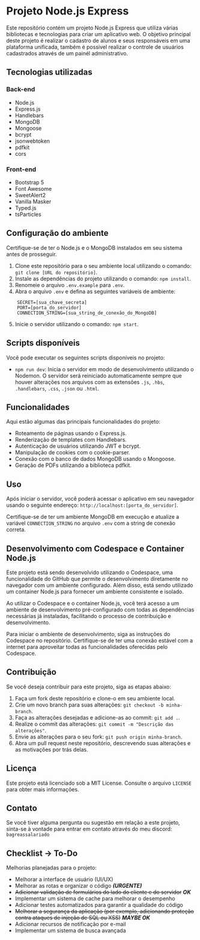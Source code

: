 # Projeto Node.js Express

Este repositório contém um projeto Node.js Express que utiliza várias bibliotecas e tecnologias para criar um aplicativo web. O objetivo principal deste projeto é realizar o cadastro de alunos e seus responsáveis em uma plataforma unificada, também é possivel realizar o controle de usuários cadastrados através de um painél administrativo.

## Tecnologias utilizadas

### Back-end

- Node.js
- Express.js
- Handlebars
- MongoDB
- Mongoose
- bcrypt
- jsonwebtoken
- pdfkit
- cors

### Front-end

- Bootstrap 5
- Font Awesome
- SweetAlert2
- Vanilla Masker
- Typed.js
- tsParticles

## Configuração do ambiente

Certifique-se de ter o Node.js e o MongoDB instalados em seu sistema antes de prosseguir.

1. Clone este repositório para o seu ambiente local utilizando o comando: `git clone [URL do repositório]`.
2. Instale as dependências do projeto utilizando o comando: `npm install`.
3. Renomeie o arquivo `.env.example` para `.env`.
4. Abra o arquivo `.env` e defina as seguintes variáveis de ambiente:

~~~env
    SECRET=[sua_chave_secreta]
    PORT=[porta_do_servidor]
    CONNECTION_STRING=[sua_string_de_conexão_do_MongoDB]
~~~

5. Inicie o servidor utilizando o comando: `npm start`.

## Scripts disponíveis

Você pode executar os seguintes scripts disponíveis no projeto:

- `npm run dev`: Inicia o servidor em modo de desenvolvimento utilizando o Nodemon. O servidor será reiniciado automaticamente sempre que houver alterações nos arquivos com as extensões `.js`, `.hbs`, `.handlebars`, `.css`, `.json` ou `.html`.

## Funcionalidades

Aqui estão algumas das principais funcionalidades do projeto:

- Roteamento de páginas usando o Express.js.
- Renderização de templates com Handlebars.
- Autenticação de usuários utilizando JWT e bcrypt.
- Manipulação de cookies com o cookie-parser.
- Conexão com o banco de dados MongoDB usando o Mongoose.
- Geração de PDFs utilizando a biblioteca pdfkit.

## Uso

Após iniciar o servidor, você poderá acessar o aplicativo em seu navegador usando o seguinte endereço: `http://localhost:[porta_do_servidor]`.

Certifique-se de ter um ambiente MongoDB em execução e atualize a variável `CONNECTION_STRING` no arquivo `.env` com a string de conexão correta.

## Desenvolvimento com Codespace e Container Node.js

Este projeto está sendo desenvolvido utilizando o Codespace, uma funcionalidade do GitHub que permite o desenvolvimento diretamente no navegador com um ambiente configurado. Além disso, está sendo utilizado um container Node.js para fornecer um ambiente consistente e isolado.

Ao utilizar o Codespace e o container Node.js, você terá acesso a um ambiente de desenvolvimento pré-configurado com todas as dependências necessárias já instaladas, facilitando o processo de contribuição e desenvolvimento.

Para iniciar o ambiente de desenvolvimento, siga as instruções do Codespace no repositório. Certifique-se de ter uma conexão estável com a internet para aproveitar todas as funcionalidades oferecidas pelo Codespace.

## Contribuição

Se você deseja contribuir para este projeto, siga as etapas abaixo:

1. Faça um fork deste repositório e clone-o em seu ambiente local.
2. Crie um novo branch para suas alterações: `git checkout -b minha-branch`.
3. Faça as alterações desejadas e adicione-as ao commit: `git add .`.
4. Realize o commit das alterações: `git commit -m "Descrição das alterações"`.
5. Envie as alterações para o seu fork: `git push origin minha-branch`.
6. Abra um pull request neste repositório, descrevendo suas alterações e as motivações por trás delas.

## Licença

Este projeto está licenciado sob a MIT License. Consulte o arquivo `LICENSE` para obter mais informações.

## Contato

Se você tiver alguma pergunta ou sugestão em relação a este projeto, sinta-se à vontade para entrar em contato através do meu discord: `bagreassalariado`

## Checklist -> To-Do

 Melhorias planejadas para o projeto:

- Melhorar a interface de usuário (UI/UX)
- Melhorar as rotas e organizar o código ***(URGENTE)***
- ~~Adicionar validação de formulários do lado do cliente e do servidor~~  ***OK***
- Implementar um sistema de cache para melhorar o desempenho
- Adicionar testes automatizados para garantir a qualidade do código
- ~~Melhorar a segurança da aplicação (por exemplo, adicionando proteção contra ataques de injeção de SQL ou XSS)~~ ***MAYBE OK***
- Adicionar recursos de notificação por e-mail
- Implementar um sistema de busca avançada
